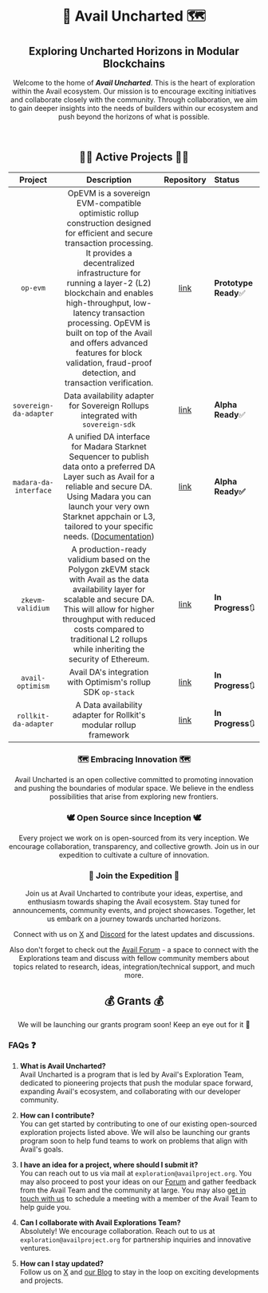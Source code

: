 <div align="center">
  
  <h1> 🚀 Avail Uncharted 🗺 </h1>
  <h2>Exploring Uncharted Horizons in Modular Blockchains</h2>
  <p>Welcome to the home of <b><i>Avail Uncharted</i></b>. This is the heart of exploration within the Avail ecosystem. Our mission is to encourage exciting initiatives and collaborate closely with the community. Through collaboration, we aim to gain deeper insights into the needs of builders within our ecosystem and push beyond the horizons of what is possible.</p>
<br>

## 🏃‍♂️ Active Projects 🏃‍♂️
| Project              | Description | Repository | Status |
| :---------------: | :-------: | :--------: | :--------- |
| `op-evm`        |   OpEVM is a sovereign EVM-compatible optimistic rollup construction designed for efficient and secure transaction processing. It provides a decentralized infrastructure for running a layer-2 (L2) blockchain and enables high-throughput, low-latency transaction processing. OpEVM is built on top of the Avail and offers advanced features for block validation, fraud-proof detection, and transaction verification. |  [link](https://github.com/availproject/op-evm) | **Prototype Ready**✅ |
| `sovereign-da-adapter`           |   Data availability adapter for Sovereign Rollups integrated with `sovereign-sdk`  | [link](https://github.com/availproject/sovereign-sdk/tree/main) |**Alpha Ready**✅ |
| `madara-da-interface` |  A unified DA interface for Madara Starknet Sequencer to publish data onto a preferred DA Layer such as Avail for a reliable and secure DA. Using Madara you can launch your very own Starknet appchain or L3, tailored to your specific needs. ([Documentation](https://docs.madara.zone/ecosystem/avail))   | [link](https://github.com/keep-starknet-strange/madara/pull/1021) | **Alpha Ready✅** |
| `zkevm-validium` | A production-ready validium based on the Polygon zkEVM stack with Avail as the data availability layer for scalable and secure DA. This will allow for higher throughput with reduced costs compared to traditional L2 rollups while inheriting the security of Ethereum. | [link](https://github.com/QEDK/zkevm-node) | **In Progress**🔃 |
| `avail-optimism`    | Avail DA's integration with Optimism's rollup SDK `op-stack` | [link](https://github.com/availproject/avail-optimism) | **In Progress**🔃 |
| `rollkit-da-adapter` | A Data availability adapter for Rollkit's modular rollup framework | [link](https://github.com/rollkit/rollkit/pull/1168) | **In Progress**🔃 |


### 🗺 Embracing Innovation 🗺
Avail Uncharted is an open collective committed to promoting innovation and pushing the boundaries of modular space. We believe in the endless possibilities that arise from exploring new frontiers.

### 🕊 Open Source since Inception 🕊
Every project we work on is open-sourced from its very inception. We encourage collaboration, transparency, and collective growth. Join us in our expedition to cultivate a culture of innovation.

### 👥 Join the Expedition 👥
Join us at Avail Uncharted to contribute your ideas, expertise, and enthusiasm towards shaping the Avail ecosystem. Stay tuned for announcements, community events, and project showcases. Together, let us embark on a journey towards uncharted horizons.

Connect with us on [X](https://x.com/AvailProject) and [Discord](https://discord.gg/y6fHnxZQX8) for the latest updates and discussions. 

Also don't forget to check out the [Avail Forum](https://forum.availproject.org/) -  a space to connect with the Explorations team and discuss with fellow community members about topics related to research, ideas, integration/technical support, and much more. 

## 💰 Grants 💰
We will be launching our grants program soon! Keep an eye out for it 👀 

</div>

### FAQs ❓
1. **What is Avail Uncharted?** <br>
Avail Uncharted is a program that is led by Avail's Exploration Team, dedicated to pioneering projects that push the modular space forward, expanding Avail's ecosystem, and collaborating with our developer community.

2. **How can I contribute?** <br>
You can get started by contributing to one of our existing open-sourced exploration projects listed above. We will also be launching our grants program soon to help fund teams to work on problems that align with Avail's goals.

3. **I have an idea for a project, where should I submit it?** <br>
You can reach out to us via mail at `exploration@availproject.org`. You may also proceed to post your ideas on our [Forum](https://forum.availproject.org/) and gather feedback from the Avail Team and the community at large. You may also [get in touch with us](https://airtable.com/app3uGEo7mZ5jbIfW/shrLfg0gF0RiQ7kfV) to schedule a meeting with a member of the Avail Team to help guide you.

4. **Can I collaborate with Avail Explorations Team?** <br>
Absolutely! We encourage collaboration. Reach out to us at `exploration@availproject.org` for partnership inquiries and innovative ventures.

5. **How can I stay updated?** <br>
Follow us on [X](https://x.com/AvailProject) and [our Blog](https://blog.availproject.org/) to stay in the loop on exciting developments and projects.
